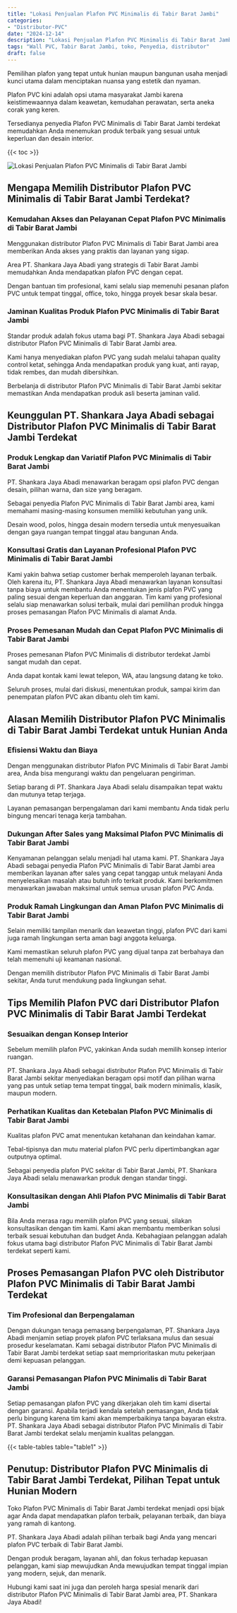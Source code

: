 ```yaml
---
title: "Lokasi Penjualan Plafon PVC Minimalis di Tabir Barat Jambi"
categories: 
- "Distributor-PVC"
date: "2024-12-14"
description: "Lokasi Penjualan Plafon PVC Minimalis di Tabir Barat Jambi untuk tempat tinggal, kantor, serta gerai. Panel berkualitas, variasi motif, pilihan warna elegan, dengan jasa pemasangan ditangani oleh tenaga ahli profesional dan garansi resmi!|Layanan penyediaan Plafon PVC Minimalis di Tabir Barat Jambi bagi kebutuhan rumah, kantor, maupun ritel, dengan material berkualitas dan instalasi oleh tim ahli serta garansi resmi.|Solusi Plafon PVC Minimalis di Tabir Barat Jambi yang terbukti bagi rumah, office, dan gerai, bersama panel unggulan dan penempatan oleh tim ahli dan kepastian resmi.|Distribusi Plafon PVC Minimalis di Tabir Barat Jambi untuk tempat tinggal, kantor, serta gerai, dengan produk terbaik dan pemasangan dikerjakan oleh tenaga ahli berpengalaman, lengkap dengan jaminan resmi.}"
tags: "Wall PVC, Tabir Barat Jambi, toko, Penyedia, distributor"
draft: false
---
```


Pemilihan plafon yang tepat untuk hunian maupun bangunan usaha menjadi kunci utama dalam menciptakan nuansa yang estetik dan nyaman.

Plafon PVC kini adalah opsi utama masyarakat Jambi karena keistimewaannya dalam keawetan, kemudahan perawatan, serta aneka corak yang keren.

Tersedianya penyedia Plafon PVC Minimalis di Tabir Barat Jambi terdekat memudahkan Anda menemukan produk terbaik yang sesuai untuk keperluan dan desain interior.

{{< toc >}}

![Lokasi Penjualan Plafon PVC Minimalis di Tabir Barat Jambi](/images/Distributor-PVC/Lokasi-Penjualan-Plafon-PVC-Minimalis-di-Tabir-Barat-Jambi.png)


## Mengapa Memilih Distributor Plafon PVC Minimalis di Tabir Barat Jambi Terdekat?

### Kemudahan Akses dan Pelayanan Cepat Plafon PVC Minimalis di Tabir Barat Jambi

Menggunakan distributor Plafon PVC Minimalis di Tabir Barat Jambi area memberikan Anda akses yang praktis dan layanan yang sigap.

Area PT. Shankara Jaya Abadi yang strategis di Tabir Barat Jambi memudahkan Anda mendapatkan plafon PVC dengan cepat.

Dengan bantuan tim profesional, kami selalu siap memenuhi pesanan plafon PVC untuk tempat tinggal, office, toko, hingga proyek besar skala besar.

### Jaminan Kualitas Produk Plafon PVC Minimalis di Tabir Barat Jambi

Standar produk adalah fokus utama bagi PT. Shankara Jaya Abadi sebagai distributor Plafon PVC Minimalis di Tabir Barat Jambi area.

Kami hanya menyediakan plafon PVC yang sudah melalui tahapan quality control ketat, sehingga Anda mendapatkan produk yang kuat, anti rayap, tidak rembes, dan mudah dibersihkan.

Berbelanja di distributor Plafon PVC Minimalis di Tabir Barat Jambi sekitar memastikan Anda mendapatkan produk asli beserta jaminan valid.

## Keunggulan PT. Shankara Jaya Abadi sebagai Distributor Plafon PVC Minimalis di Tabir Barat Jambi Terdekat

### Produk Lengkap dan Variatif Plafon PVC Minimalis di Tabir Barat Jambi

PT. Shankara Jaya Abadi menawarkan beragam opsi plafon PVC dengan desain, pilihan warna, dan size yang beragam.

Sebagai penyedia Plafon PVC Minimalis di Tabir Barat Jambi area, kami memahami masing-masing konsumen memiliki kebutuhan yang unik.

Desain wood, polos, hingga desain modern tersedia untuk menyesuaikan dengan gaya ruangan tempat tinggal atau bangunan Anda.

### Konsultasi Gratis dan Layanan Profesional Plafon PVC Minimalis di Tabir Barat Jambi

Kami yakin bahwa setiap customer berhak memperoleh layanan terbaik. Oleh karena itu, PT. Shankara Jaya Abadi menawarkan layanan konsultasi tanpa biaya untuk membantu Anda menentukan jenis plafon PVC yang paling sesuai dengan keperluan dan anggaran. Tim kami yang profesional selalu siap menawarkan solusi terbaik, mulai dari pemilihan produk hingga proses pemasangan Plafon PVC Minimalis di alamat Anda.

### Proses Pemesanan Mudah dan Cepat Plafon PVC Minimalis di Tabir Barat Jambi

Proses pemesanan Plafon PVC Minimalis di distributor terdekat Jambi sangat mudah dan cepat.

Anda dapat kontak kami lewat telepon, WA, atau langsung datang ke toko.

Seluruh proses, mulai dari diskusi, menentukan produk, sampai kirim dan penempatan plafon PVC akan dibantu oleh tim kami.

## Alasan Memilih Distributor Plafon PVC Minimalis di Tabir Barat Jambi Terdekat untuk Hunian Anda

### Efisiensi Waktu dan Biaya

Dengan menggunakan distributor Plafon PVC Minimalis di Tabir Barat Jambi area, Anda bisa mengurangi waktu dan pengeluaran pengiriman.

Setiap barang di PT. Shankara Jaya Abadi selalu disampaikan tepat waktu dan mutunya tetap terjaga.

Layanan pemasangan berpengalaman dari kami membantu Anda tidak perlu bingung mencari tenaga kerja tambahan.

### Dukungan After Sales yang Maksimal Plafon PVC Minimalis di Tabir Barat Jambi

Kenyamanan pelanggan selalu menjadi hal utama kami. PT. Shankara Jaya Abadi sebagai penyedia Plafon PVC Minimalis di Tabir Barat Jambi area memberikan layanan after sales yang cepat tanggap untuk melayani Anda menyelesaikan masalah atau butuh info terkait produk. Kami berkomitmen menawarkan jawaban maksimal untuk semua urusan plafon PVC Anda.

### Produk Ramah Lingkungan dan Aman Plafon PVC Minimalis di Tabir Barat Jambi

Selain memiliki tampilan menarik dan keawetan tinggi, plafon PVC dari kami juga ramah lingkungan serta aman bagi anggota keluarga.

Kami memastikan seluruh plafon PVC yang dijual tanpa zat berbahaya dan telah memenuhi uji keamanan nasional.

Dengan memilih distributor Plafon PVC Minimalis di Tabir Barat Jambi sekitar, Anda turut mendukung pada lingkungan sehat.

## Tips Memilih Plafon PVC dari Distributor Plafon PVC Minimalis di Tabir Barat Jambi Terdekat

### Sesuaikan dengan Konsep Interior

Sebelum memilih plafon PVC, yakinkan Anda sudah memilih konsep interior ruangan.

PT. Shankara Jaya Abadi sebagai distributor Plafon PVC Minimalis di Tabir Barat Jambi sekitar menyediakan beragam opsi motif dan pilihan warna yang pas untuk setiap tema tempat tinggal, baik modern minimalis, klasik, maupun modern.

### Perhatikan Kualitas dan Ketebalan Plafon PVC Minimalis di Tabir Barat Jambi

Kualitas plafon PVC amat menentukan ketahanan dan keindahan kamar.

Tebal-tipisnya dan mutu material plafon PVC perlu dipertimbangkan agar outputnya optimal.

Sebagai penyedia plafon PVC sekitar di Tabir Barat Jambi, PT. Shankara Jaya Abadi selalu menawarkan produk dengan standar tinggi.

### Konsultasikan dengan Ahli Plafon PVC Minimalis di Tabir Barat Jambi

Bila Anda merasa ragu memilih plafon PVC yang sesuai, silakan konsultasikan dengan tim kami. Kami akan membantu memberikan solusi terbaik sesuai kebutuhan dan budget Anda. Kebahagiaan pelanggan adalah fokus utama bagi distributor Plafon PVC Minimalis di Tabir Barat Jambi terdekat seperti kami.

## Proses Pemasangan Plafon PVC oleh Distributor Plafon PVC Minimalis di Tabir Barat Jambi Terdekat

### Tim Profesional dan Berpengalaman

Dengan dukungan tenaga pemasang berpengalaman, PT. Shankara Jaya Abadi menjamin setiap proyek plafon PVC terlaksana mulus dan sesuai prosedur keselamatan. Kami sebagai distributor Plafon PVC Minimalis di Tabir Barat Jambi terdekat setiap saat memprioritaskan mutu pekerjaan demi kepuasan pelanggan.

### Garansi Pemasangan Plafon PVC Minimalis di Tabir Barat Jambi

Setiap pemasangan plafon PVC yang dikerjakan oleh tim kami disertai dengan garansi. Apabila terjadi kendala setelah pemasangan, Anda tidak perlu bingung karena tim kami akan memperbaikinya tanpa bayaran ekstra. PT. Shankara Jaya Abadi sebagai distributor Plafon PVC Minimalis di Tabir Barat Jambi terdekat selalu menjamin kualitas pelanggan.

{{< table-tables table="table1" >}}

## Penutup: Distributor Plafon PVC Minimalis di Tabir Barat Jambi Terdekat, Pilihan Tepat untuk Hunian Modern

Toko Plafon PVC Minimalis di Tabir Barat Jambi terdekat menjadi opsi bijak agar Anda dapat mendapatkan plafon terbaik, pelayanan terbaik, dan biaya yang ramah di kantong.

PT. Shankara Jaya Abadi adalah pilihan terbaik bagi Anda yang mencari plafon PVC terbaik di Tabir Barat Jambi.

Dengan produk beragam, layanan ahli, dan fokus terhadap kepuasan pelanggan, kami siap mewujudkan Anda mewujudkan tempat tinggal impian yang modern, sejuk, dan menarik.

Hubungi kami saat ini juga dan peroleh harga spesial menarik dari distributor Plafon PVC Minimalis di Tabir Barat Jambi area, PT. Shankara Jaya Abadi!